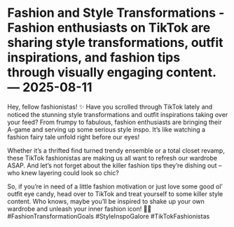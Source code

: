 # Fashion and Style Transformations - Fashion enthusiasts on TikTok are sharing style transformations, outfit inspirations, and fashion tips through visually engaging content. — 2025-08-11

Hey, fellow fashionistas! ✨ Have you scrolled through TikTok lately and noticed the stunning style transformations and outfit inspirations taking over your feed? From frumpy to fabulous, fashion enthusiasts are bringing their A-game and serving up some serious style inspo. It’s like watching a fashion fairy tale unfold right before our eyes!

Whether it’s a thrifted find turned trendy ensemble or a total closet revamp, these TikTok fashionistas are making us all want to refresh our wardrobe ASAP. And let’s not forget about the killer fashion tips they’re dishing out – who knew layering could look so chic?

So, if you’re in need of a little fashion motivation or just love some good ol’ outfit eye candy, head over to TikTok and treat yourself to some killer style content. Who knows, maybe you’ll be inspired to shake up your own wardrobe and unleash your inner fashion icon! 💃🏻 #FashionTransformationGoals #StyleInspoGalore #TikTokFashionistas